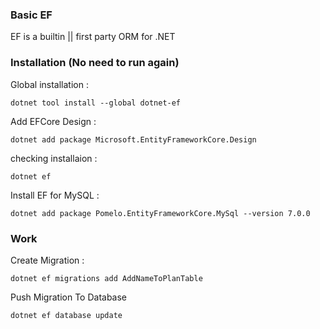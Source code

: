 ### Basic EF

EF is a builtin || first party ORM for .NET

### Installation (No need to run again)

Global installation : 

`dotnet tool install --global dotnet-ef`

Add EFCore Design :

`dotnet add package Microsoft.EntityFrameworkCore.Design`

checking installaion :

`dotnet ef`

Install EF for MySQL :

`dotnet add package Pomelo.EntityFrameworkCore.MySql --version 7.0.0`

### Work

Create Migration :

`dotnet ef migrations add AddNameToPlanTable`

Push Migration To Database

`dotnet ef database update`





